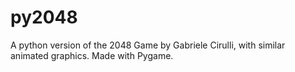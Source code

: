 # py2048
A python version of the 2048 Game by Gabriele Cirulli, with similar animated graphics. Made with Pygame.
